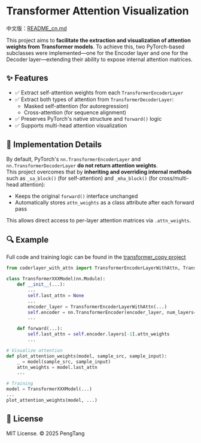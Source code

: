 # Transformer Attention Visualization
中文版：[README_cn.md](https://github.com/PengTang2025/transformer_customized/blob/main/README_cn.md)

This project aims to **facilitate the extraction and visualization of attention weights from Transformer models**. To achieve this, two PyTorch-based subclasses were implemented—one for the Encoder layer and one for the Decoder layer—extending their ability to expose internal attention matrices.

## ✨ Features

- ✅ Extract self-attention weights from each `TransformerEncoderLayer`
- ✅ Extract both types of attention from `TransformerDecoderLayer`:
  - Masked self-attention (for autoregression)
  - Cross-attention (for sequence alignment)
- ✅ Preserves PyTorch's native structure and `forward()` logic
- ✅ Supports multi-head attention visualization

## 🧩 Implementation Details

By default, PyTorch's `nn.TransformerEncoderLayer` and `nn.TransformerDecoderLayer` **do not return attention weights**.  
This project overcomes that by **inheriting and overriding internal methods** such as `_sa_block()` (for self-attention) and `_mha_block()` (for cross/multi-head attention):

- Keeps the original `forward()` interface unchanged  
- Automatically stores `attn_weights` as a class attribute after each forward pass

This allows direct access to per-layer attention matrices via `.attn_weights`.

## 🔍 Example

Full code and training logic can be found in the [transformer_copy project](https://github.com/PengTang2025/transformer_copy)

```python
from coderlayer_with_attn import TransformerEncoderLayerWithAttn, TransformerDecoderLayerWithAttn

class TransformerXXXModel(nn.Module):
    def __init__(...):
        ...
        self.last_attn = None
        ...
        encoder_layer = TransformerEncoderLayerWithAttn(...)
        self.encoder = nn.TransformerEncoder(encoder_layer, num_layers=num_encoder_layers)
        ...

    def forward(...):
        self.last_attn = self.encoder.layers[-1].attn_weights
        ...

# Visualize attention
def plot_attention_weights(model, sample_src, sample_input):
    _ = model(sample_src, sample_input)
    attn_weights = model.last_attn
    ...

# Training
model = TransformerXXXModel(...)
...
plot_attention_weights(model, ...)
```

## 📜 License
MIT License. © 2025 PengTang
